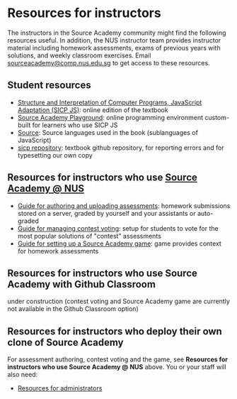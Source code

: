 # Resources for instructors

The instructors in the Source Academy community might find the following resources useful. In addition, the NUS instructor team provides instructor material including homework assessments, exams of previous years with solutions, and weekly classroom exercises. Email [sourceacademy@comp.nus.edu.sg](mailto:sourceacademy@comp.nus.edu.sg) to get access to these resources.

## Student resources

- [Structure and Interpretation of Computer Programs, JavaScript Adaptation (SICP JS)](https://source-academy.github.io/sicp/): online edition of the textbook
- [Source Academy Playground](https://source-academy.github.io/): online programming environment custom-built for learners who use SICP JS
- [Source](https://source-academy.github.io/source/): Source languages used in the book (sublanguages of JavaScript)
- [sicp repository](https://github.com/source-academy/sicp): textbook github repository, for reporting errors and for typesetting our own copy

## Resources for instructors who use [Source Academy @ NUS](https://sourceacademy.nus.edu.sg/)

- [Guide for authoring and uploading assessments](assessment/README.md): homework submissions stored on a server, graded by yourself and your assistants or auto-graded
- [Guide for managing contest voting](voting/README.md): setup for students to vote for the most popular solutions of "contest" assessments 
- [Guide for setting up a Source Academy game](game/README.md): game provides context for homework assessments

## Resources for instructors who use Source Academy with Github Classroom

under construction (contest voting and Source Academy game are currently not available in the Github Classroom option)

## Resources for instructors who deploy their own clone of Source Academy

For assessment authoring, contest voting and the game, see **Resources for instructors who use Source Academy @ NUS** above. You or your staff will also need:

- [Resources for administrators](../deployment/README.md)
